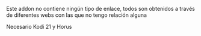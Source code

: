 Este addon no contiene ningún tipo de enlace, todos son obtenidos a través de diferentes webs con las que no tengo relación alguna

Necesario Kodi 21 y Horus
